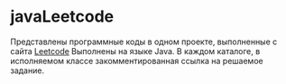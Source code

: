 # javaLeetcode
Представлены программные коды в одном проекте, выполненные с сайта 
[Leetcode](https://leetcode.com/)
Выполнены на языке Java. 
В каждом каталоге, в исполняемом классе закомментированная ссылка на решаемое задание.
